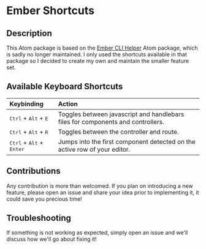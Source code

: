 # Ember Shortcuts

## Description
This Atom package is based on the [Ember CLI Helper](https://github.com/apprentus/atom-ember-cli-helper) Atom package,
which is sadly no longer maintained. I only used the shortcuts available in that package so I decided to create my
own and maintain the smaller feature set.

## Available Keyboard Shortcuts
| Keybinding                                          | Action                                                     |
| :--                                                 | :--                                                        |
| <kbd>Ctrl</kbd> + <kbd>Alt</kbd> + <kbd>E</kbd>     | Toggles between javascript and handlebars files for components and controllers. |
| <kbd>Ctrl</kbd> + <kbd>Alt</kbd> + <kbd>R</kbd>     | Toggles between the controller and route. |
| <kbd>Ctrl</kbd> + <kbd>Alt</kbd> + <kbd>Enter</kbd> | Jumps into the first component detected on the active row of your editor. |

## Contributions
Any contribution is more than welcomed. If you plan on introducing a new feature, please open an issue and share your
idea prior to implementing it, it could save you precious time!

## Troubleshooting
If something is not working as expected, simply open an issue and we'll discuss how we'll go about fixing it!

